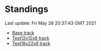 # Standings

Last update: Fri May 28 20:37:43 GMT 2021

* [Base track](comps/Base/2021-05-28/standings.md)
* [Test12x12x6 track](comps/Test12x12x6/2021-05-28/standings.md)
* [Test18x22x9 track](comps/Test18x22x9/2021-05-28/standings.md)

